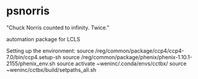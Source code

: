 # psnorris
"Chuck Norris counted to infinity. Twice."

automation package for LCLS

Setting up the environment:
source /reg/common/package/ccp4/ccp4-7.0/bin/ccp4.setup-sh
source /reg/common/package/phenix/phenix-1.10.1-2155/phenix_env.sh
source activate ~weninc/.conda/envs/cctbx/
source ~weninc/cctbx/build/setpaths_all.sh
